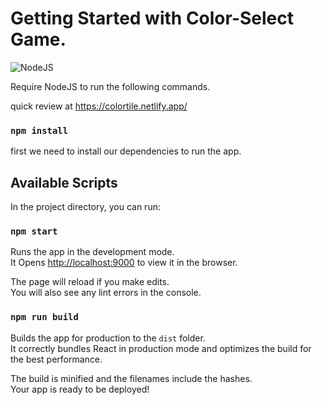 # Getting Started with Color-Select Game.

![NodeJS](https://img.shields.io/node/v/webpack?logo=node.js&logoColor=%23339933&style=plastic)

Require NodeJS to run the following commands.

quick review at https://colortile.netlify.app/
### `npm install`

first we need to install our dependencies to run the app.

## Available Scripts

In the project directory, you can run:

### `npm start`

Runs the app in the development mode.\
It Opens [http://localhost:9000](http://localhost:9000) to view it in the browser.

The page will reload if you make edits.\
You will also see any lint errors in the console.

### `npm run build`

Builds the app for production to the `dist` folder.\
It correctly bundles React in production mode and optimizes the build for the best performance.

The build is minified and the filenames include the hashes.\
Your app is ready to be deployed!
